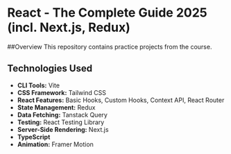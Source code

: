 # React - The Complete Guide 2025 (incl. Next.js, Redux)

##Overview
This repository contains practice projects from the course.

## Technologies Used 
- **CLI Tools:** Vite
- **CSS Framework:** Tailwind CSS
- **React Features:** Basic Hooks, Custom Hooks, Context API, React Router
- **State Management:** Redux
- **Data Fetching:** Tanstack Query
- **Testing:** React Testing Library
- **Server-Side Rendering:** Next.js
- **TypeScript**
- **Animation:** Framer Motion
